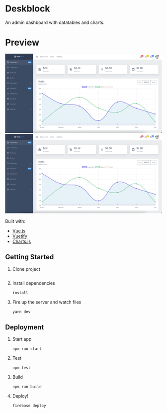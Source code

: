 # Deskblock

An admin dashboard with datatables and charts.

# Preview
<img src="./screenshots/Screenshot_1.png" alt="demo1"/>

<img src="./screenshots/Screenshot_1.png" alt="demo2"/>

Built with:

- [Vue.js](https://vuejs.org/v2/guide/)
- [Vuetify](https://vuetifyjs.com/en/getting-started/installation/)
- [Charts.js](https://vue-chartjs.org/)

## Getting Started

1. Clone project
    ```git clone https://github.com/Mahmoud-farargy/admin-dashboard.git
    ```
    
2. Install dependencies

   ```npm
   install
   ```

3. Fire up the server and watch files

   ```bash
   yarn dev
   ```

## Deployment

1. Start app
   ```
   npm run start
   ```
2. Test

   ```
   npm test
   ```

3. Build
   ```
   npm run build
   ```
4. Deploy!

   ```
   firebase deploy
   ```

